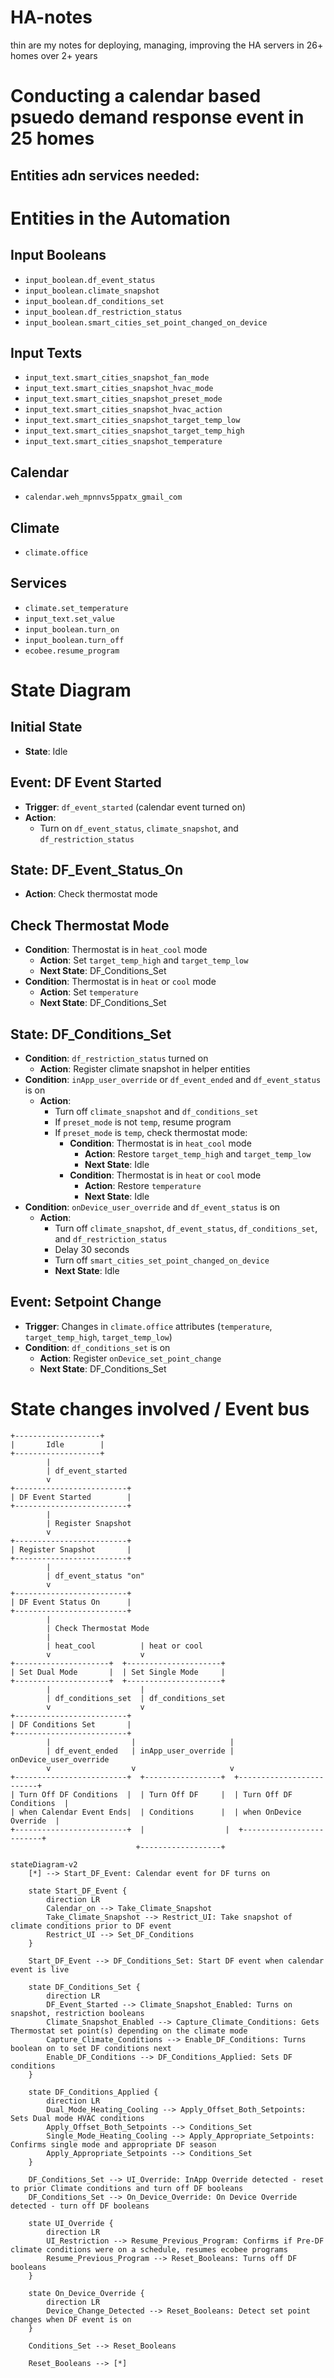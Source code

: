 # HA-notes
thin are my notes for deploying, managing, improving the HA servers in 26+ homes over 2+ years 


# Conducting a calendar based psuedo demand response event in 25 homes

## Entities adn services needed: 
# Entities in the Automation

## Input Booleans
- `input_boolean.df_event_status`
- `input_boolean.climate_snapshot`
- `input_boolean.df_conditions_set`
- `input_boolean.df_restriction_status`
- `input_boolean.smart_cities_set_point_changed_on_device`

## Input Texts
- `input_text.smart_cities_snapshot_fan_mode`
- `input_text.smart_cities_snapshot_hvac_mode`
- `input_text.smart_cities_snapshot_preset_mode`
- `input_text.smart_cities_snapshot_hvac_action`
- `input_text.smart_cities_snapshot_target_temp_low`
- `input_text.smart_cities_snapshot_target_temp_high`
- `input_text.smart_cities_snapshot_temperature`

## Calendar
- `calendar.weh_mpnnvs5ppatx_gmail_com`

## Climate
- `climate.office`

## Services
- `climate.set_temperature`
- `input_text.set_value`
- `input_boolean.turn_on`
- `input_boolean.turn_off`
- `ecobee.resume_program`

# State Diagram

## Initial State
- **State**: Idle

## Event: DF Event Started
- **Trigger**: `df_event_started` (calendar event turned on)
- **Action**: 
  - Turn on `df_event_status`, `climate_snapshot`, and `df_restriction_status`

## State: DF_Event_Status_On
- **Action**: Check thermostat mode

## Check Thermostat Mode
- **Condition**: Thermostat is in `heat_cool` mode
  - **Action**: Set `target_temp_high` and `target_temp_low`
  - **Next State**: DF_Conditions_Set
- **Condition**: Thermostat is in `heat` or `cool` mode
  - **Action**: Set `temperature`
  - **Next State**: DF_Conditions_Set

## State: DF_Conditions_Set
- **Condition**: `df_restriction_status` turned on
  - **Action**: Register climate snapshot in helper entities
- **Condition**: `inApp_user_override` or `df_event_ended` and `df_event_status` is on
  - **Action**: 
    - Turn off `climate_snapshot` and `df_conditions_set`
    - If `preset_mode` is not `temp`, resume program
    - If `preset_mode` is `temp`, check thermostat mode:
      - **Condition**: Thermostat is in `heat_cool` mode
        - **Action**: Restore `target_temp_high` and `target_temp_low`
        - **Next State**: Idle
      - **Condition**: Thermostat is in `heat` or `cool` mode
        - **Action**: Restore `temperature`
        - **Next State**: Idle
- **Condition**: `onDevice_user_override` and `df_event_status` is on
  - **Action**: 
    - Turn off `climate_snapshot`, `df_event_status`, `df_conditions_set`, and `df_restriction_status`
    - Delay 30 seconds
    - Turn off `smart_cities_set_point_changed_on_device`
    - **Next State**: Idle

## Event: Setpoint Change
- **Trigger**: Changes in `climate.office` attributes (`temperature`, `target_temp_high`, `target_temp_low`)
- **Condition**: `df_conditions_set` is on
  - **Action**: Register `onDevice_set_point_change`
  - **Next State**: DF_Conditions_Set


# State changes involved / Event bus
```
+-------------------+
|       Idle        |
+-------------------+
        |
        | df_event_started
        v
+-------------------------+
| DF Event Started        |
+-------------------------+
        |
        | Register Snapshot
        v
+-------------------------+
| Register Snapshot       |
+-------------------------+
        |
        | df_event_status "on"
        v
+-------------------------+
| DF Event Status On      |
+-------------------------+
        |
        | Check Thermostat Mode
        |
        | heat_cool          | heat or cool
        v                    v
+---------------------+  +---------------------+
| Set Dual Mode       |  | Set Single Mode     |
+---------------------+  +---------------------+
        |                    |
        | df_conditions_set  | df_conditions_set
        v                    v
+-------------------------+
| DF Conditions Set       |
+-------------------------+
        |                  |                     |
        | df_event_ended   | inApp_user_override | onDevice_user_override
        v                  v                     v
+-------------------------+  +-----------------+  +-------------------------+
| Turn Off DF Conditions  |  | Turn Off DF     |  | Turn Off DF Conditions  |
| when Calendar Event Ends|  | Conditions      |  | when OnDevice Override  |
+-------------------------+  |                  |  +-------------------------+
                            +------------------+                             
```


```mermaid
stateDiagram-v2
    [*] --> Start_DF_Event: Calendar event for DF turns on

    state Start_DF_Event {
        direction LR
        Calendar_on --> Take_Climate_Snapshot
        Take_Climate_Snapshot --> Restrict_UI: Take snapshot of climate conditions prior to DF event
        Restrict_UI --> Set_DF_Conditions
    }

    Start_DF_Event --> DF_Conditions_Set: Start DF event when calendar event is live

    state DF_Conditions_Set {
        direction LR
        DF_Event_Started --> Climate_Snapshot_Enabled: Turns on snapshot, restriction booleans
        Climate_Snapshot_Enabled --> Capture_Climate_Conditions: Gets Thermostat set point(s) depending on the climate mode
        Capture_Climate_Conditions --> Enable_DF_Conditions: Turns boolean on to set DF conditions next
        Enable_DF_Conditions --> DF_Conditions_Applied: Sets DF conditions
    }

    state DF_Conditions_Applied {
        direction LR
        Dual_Mode_Heating_Cooling --> Apply_Offset_Both_Setpoints: Sets Dual mode HVAC conditions
        Apply_Offset_Both_Setpoints --> Conditions_Set
        Single_Mode_Heating_Cooling --> Apply_Appropriate_Setpoints: Confirms single mode and appropriate DF season
        Apply_Appropriate_Setpoints --> Conditions_Set
    }

    DF_Conditions_Set --> UI_Override: InApp Override detected - reset to prior Climate conditions and turn off DF booleans
    DF_Conditions_Set --> On_Device_Override: On Device Override detected - turn off DF booleans

    state UI_Override {
        direction LR
        UI_Restriction --> Resume_Previous_Program: Confirms if Pre-DF climate conditions were on a schedule, resumes ecobee programs
        Resume_Previous_Program --> Reset_Booleans: Turns off DF booleans
    }

    state On_Device_Override {
        direction LR
        Device_Change_Detected --> Reset_Booleans: Detect set point changes when DF event is on
    }

    Conditions_Set --> Reset_Booleans

    Reset_Booleans --> [*]
```


